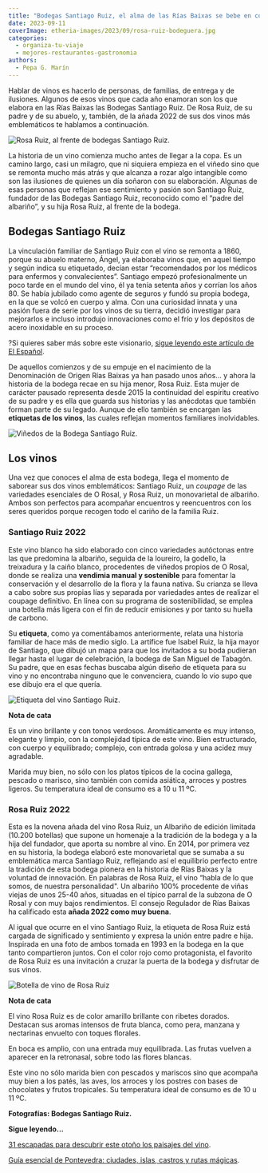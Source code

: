 ```yaml
---
title: "Bodegas Santiago Ruiz, el alma de las Rías Baixas se bebe en copas"
date: 2023-09-11
coverImage: etheria-images/2023/09/rosa-ruiz-bodeguera.jpg
categories: 
  - organiza-tu-viaje
  - mejores-restaurantes-gastronomia
authors: 
  - Pepa G. Marín
---
```


Hablar de vinos es hacerlo de personas, de familias, de entrega y de ilusiones. Algunos 
de esos vinos que cada año enamoran son los que elabora en las Rías Baixas las Bodegas 
Santiago Ruiz. De Rosa Ruiz, de su padre y de su abuelo, y, también, de la añada 2022 de 
sus dos vinos más emblemáticos te hablamos a continuación. 

![Rosa Ruiz, al frente de bodegas Santiago Ruiz.](etheria-images/2023/09/rosa-ruiz-bodeguera.jpg "Rosa Ruiz, al frente de bodegas Santiago Ruiz.")

La historia de un vino comienza mucho antes de llegar a la copa. Es un camino largo, 
casi un milagro, que ni siquiera empieza en el viñedo sino que se remonta mucho más 
atrás y que alcanza a rozar algo intangible como son las ilusiones de quienes un día 
soñaron con su elaboración. Algunas de esas personas que reflejan ese sentimiento y 
pasión son Santiago Ruiz, fundador de las Bodegas Santiago Ruiz, reconocido como el 
“padre del albariño”, y su hija Rosa Ruiz, al frente de la bodega. 

## Bodegas Santiago Ruiz

La vinculación familiar de Santiago Ruiz con el vino se remonta a 1860, porque su abuelo 
materno, Ángel, ya elaboraba vinos que, en aquel tiempo y según indica su etiquetado, 
decían estar “recomendados por los médicos para enfermos y convalecientes”. Santiago 
empezó profesionalmente un poco tarde en el mundo del vino, él ya tenía setenta años y 
corrían los años 80. Se había jubilado como agente de seguros y fundó su propia bodega, 
en la que se volcó en cuerpo y alma. Con una curiosidad innata y una pasión fuera de 
serie por los vinos de su tierra, decidió investigar para mejorarlos e incluso introdujo 
innovaciones como el frío y los depósitos de acero inoxidable en su proceso. 

?Si quieres saber más sobre este visionario, [sigue leyendo este artículo de El 
Español](https://www.elespanol.com/cocinillas/vinos/20230831/santiago-ruiz-bodeguero-rias-baixas-profeta-tierra/789921091_0.html). 

De aquellos comienzos y de su empuje en el nacimiento de la Denominación de Origen Rías 
Baixas ya han pasado unos años... y ahora la historia de la bodega recae en su hija 
menor, Rosa Ruiz. Esta mujer de carácter pausado representa desde 2015 la continuidad 
del espíritu creativo de su padre y es ella que guarda sus historias y las anécdotas que 
también forman parte de su legado. Aunque de ello también se encargan las **etiquetas de 
los vinos**, las cuales reflejan momentos familiares inolvidables. 

![Viñedos de la Bodega Santiago Ruiz.](etheria-images/2023/09/vinedo-santiago-ruiz-850x644.jpg "Viñedos de la Bodega Santiago Ruiz.")

## Los vinos

Una vez que conoces el alma de esta bodega, llega el momento de saborear sus dos vinos 
emblemáticos: Santiago Ruiz, un _coupage_ de las variedades esenciales de O Rosal, y 
Rosa Ruiz, un monovarietal de albariño. Ambos son perfectos para acompañar encuentros y 
reencuentros con los seres queridos porque recogen todo el cariño de la familia Ruiz. 

### Santiago Ruiz 2022

Este vino blanco ha sido elaborado con cinco variedades autóctonas entre las que 
predomina la albariño, seguida de la loureiro, la godello, la treixadura y la caiño 
blanco, procedentes de viñedos propios de O Rosal, donde se realiza una **vendimia 
manual y sostenible** para fomentar la conservación y el desarrollo de la flora y la 
fauna nativa. Su crianza se lleva a cabo sobre sus propias lías y separada por 
variedades antes de realizar el coupage definitivo. En línea con su programa de 
sostenibilidad, se emplea una botella más ligera con el fin de reducir emisiones y por 
tanto su huella de carbono. 

Su **etiqueta**, como ya comentábamos anteriormente, relata una historia familiar de 
hace más de medio siglo. La artífice fue Isabel Ruiz, la hija mayor de Santiago, que 
dibujó un mapa para que los invitados a su boda pudieran llegar hasta el lugar de 
celebración, la bodega de San Miguel de Tabagón. Su padre, que en esas fechas buscaba 
algún diseño de etiqueta para su vino y no encontraba ninguno que le convenciera, cuando 
lo vio supo que ese dibujo era el que quería. 

![Etiqueta del vino Santiago Ruiz.](etheria-images/2023/09/santiago-ruiz-etiqueta-625x1024.jpg "Etiqueta del vino Santiago Ruiz.")

**Nota de cata** 

Es un vino brillante y con tonos verdosos. Aromáticamente es muy intenso, elegante y 
limpio, con la complejidad típica de este vino. Bien estructurado, con cuerpo y 
equilibrado; complejo, con entrada golosa y una acidez muy agradable. 

Marida muy bien, no sólo con los platos típicos de la cocina gallega, pescado o marisco, 
sino también con comida asiática, arroces y postres ligeros. Su temperatura ideal de 
consumo es a 10 u 11 ºC. 

### Rosa Ruiz 2022

Esta es la novena añada del vino Rosa Ruiz, un Albariño de edición limitada (10.200 
botellas) que supone un homenaje a la tradición de la bodega y a la hija del fundador, 
que aporta su nombre al vino. En 2014, por primera vez en su historia, la bodega elaboró 
este monovarietal que se sumaba a su emblemática marca Santiago Ruiz, reflejando así el 
equilibrio perfecto entre la tradición de esta bodega pionera en la historia de Rías 
Baixas y la voluntad de innovación. En palabras de Rosa Ruiz, el vino “habla de lo que 
somos, de nuestra personalidad". Un albariño 100% procedente de viñas viejas de unos 
25-40 años, situadas en el típico parral de la subzona de O Rosal y con muy bajos 
rendimientos. El consejo Regulador de Rías Baixas ha calificado esta **añada 2022 como 
muy buena**. 

Al igual que ocurre en el vino Santiago Ruiz, la etiqueta de Rosa Ruiz está cargada de 
significado y sentimiento y expresa la unión entre padre e hija. Inspirada en una foto 
de ambos tomada en 1993 en la bodega en la que tanto compartieron juntos. Con el color 
rojo como protagonista, el favorito de Rosa Ruiz es una invitación a cruzar la puerta de 
la bodega y disfrutar de sus vinos. 

![Botella de vino de Rosa Ruiz](etheria-images/2023/09/vino-rosa-ruiz.jpg "Vino Rosa Ruiz.")

**Nota de cata** 

El vino Rosa Ruiz es de color amarillo brillante con ribetes dorados. Destacan sus 
aromas intensos de fruta blanca, como pera, manzana y nectarinas envuelto con toques 
florales. 

En boca es amplio, con una entrada muy equilibrada. Las frutas vuelven a aparecer en la 
retronasal, sobre todo las flores blancas. 

Este vino no sólo marida bien con pescados y mariscos sino que acompaña muy bien a los 
patés, las aves, los arroces y los postres con bases de chocolates y frutos tropicales. 
Su temperatura ideal de consumo es de 10 u 11 ºC. 

**Fotografías: Bodegas Santiago Ruiz.** 

**Sigue leyendo...** 

[31 escapadas para descubrir este otoño los paisajes del 
vino](https://etheriamagazine.com/2020/09/07/31-escapadas-po-los-paisajes-del-vino/). 

[Guía esencial de Pontevedra: ciudades, islas, castros y rutas 
mágicas](https://etheriamagazine.com/2022/12/14/que-ver-pontevedra/).
